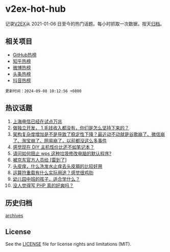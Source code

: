 # v2ex-hot-hub

 记录[V2EX](https://www.v2ex.com/)从 2021-01-06 日至今的热门话题。每小时抓取一次数据，按天[归档](archives)。
 
 ## 相关项目

- [GitHub热榜](https://github.com/lonnyzhang423/github-hot-hub)
- [知乎热榜](https://github.com/lonnyzhang423/zhihu-hot-hub)
- [微博热榜](https://github.com/lonnyzhang423/weibo-hot-hub)
- [头条热榜](https://github.com/lonnyzhang423/toutiao-hot-hub)
- [抖音热榜](https://github.com/lonnyzhang423/douyin-hot-hub)


 `更新时间：2024-09-08 10:12:56 +0800`

## 热议话题

1. [上海电信已经在试点万兆](https://www.v2ex.com/t/1070890)
1. [做独立开发， 1 毛钱收入都没有，你们是怎么坚持下来的？](https://www.v2ex.com/t/1070913)
1. [架构复杂度增加是不是导致了稳定性下降？最近动不动就是谷歌崩了、微信崩了、淘宝崩了、网易崩了，以前都没这么多事件](https://www.v2ex.com/t/1070899)
1. [感觉现在 DIY 主机性价比还不如笔记本？](https://www.v2ex.com/t/1070930)
1. [请问如何阻止 wps 这种垃圾修改电脑的默认程序?](https://www.v2ex.com/t/1070887)
1. [被京东官方人员给 [雷到了]](https://www.v2ex.com/t/1070889)
1. [头皮痒，什么洗发水止痒去头皮屑的比较好用](https://www.v2ex.com/t/1070900)
1. [运算符重载有什么实际用途？感觉很鸡肋](https://www.v2ex.com/t/1070965)
1. [幼儿园中班的孩子，适合学什么？](https://www.v2ex.com/t/1071041)
1. [没人觉得写 PHP 真的好爽吗？](https://www.v2ex.com/t/1070906)

## 历史归档

[archives](archives)

## License

See the [LICENSE](LICENSE) file for license rights and limitations (MIT).
